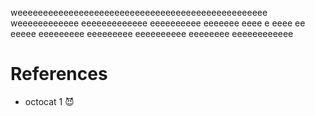 
weeeeeeeeeeeeeeeeeeeeeeeeeeeeeeeeeeeeeeeeeeeeeeeee
weeeeeeeeeeee
eeeeeeeeeeeee
eeeeeeeeee
eeeeeee
eeee
e
eeee
ee
eeeee
eeeeeeeee
eeeeeeeee
eeeeeeeeee
eeeeeeee
eeeeeeeeeeee

# References

* octocat 1 😈
